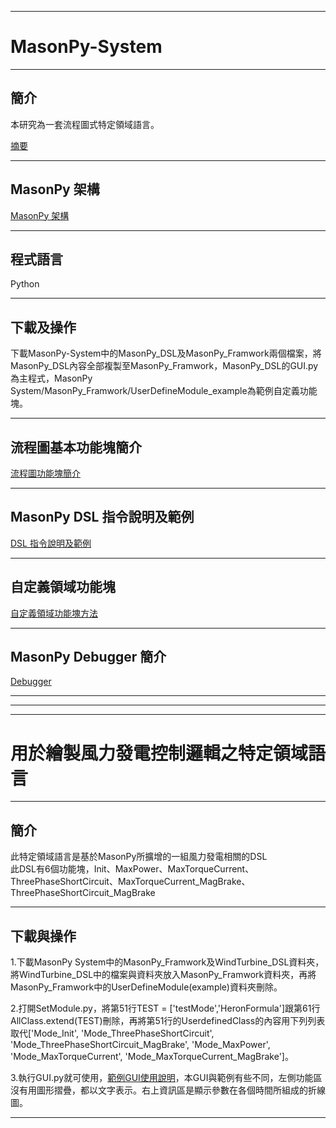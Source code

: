 ***
# MasonPy-System
***
## 簡介
本研究為一套流程圖式特定領域語言。

[摘要](https://github.com/ncu-psl/MasonPy-System/wiki)

***
## MasonPy 架構
[MasonPy 架構](https://github.com/ncu-psl/MasonPy-System/wiki/MasonPy-%E6%9E%B6%E6%A7%8B)
***
## 程式語言
Python
***
## 下載及操作
下載MasonPy-System中的MasonPy_DSL及MasonPy_Framwork兩個檔案，將MasonPy_DSL內容全部複製至MasonPy_Framwork，MasonPy_DSL的GUI.py為主程式，MasonPy System/MasonPy_Framwork/UserDefineModule_example為範例自定義功能塊。
***
## 流程圖基本功能塊簡介
[流程圖功能塊簡介](https://github.com/ncu-psl/MasonPy-System/wiki/%E6%B5%81%E7%A8%8B%E5%9C%96DSL-%E5%8A%9F%E8%83%BD%E5%A1%8A-%E7%B0%A1%E4%BB%8B)
***
## MasonPy DSL 指令說明及範例
[DSL 指令說明及範例](https://github.com/ncu-psl/MasonPy-System/wiki/MasonPy-DSL-%E6%8C%87%E4%BB%A4%E8%AA%AA%E6%98%8E%E5%8F%8A%E7%AF%84%E4%BE%8B)
***
## 自定義領域功能塊
[自定義領域功能塊方法](https://github.com/ncu-psl/MasonPy-System/wiki/%E5%8A%9F%E8%83%BD%E5%A1%8A-%E8%87%AA%E5%AE%9A%E7%BE%A9)
***
## MasonPy Debugger 簡介
[Debugger](https://github.com/ncu-psl/MasonPy-System/wiki/Debugger-%E7%B0%A1%E4%BB%8B)
***
***
***
# 用於繪製風力發電控制邏輯之特定領域語言
***
## 簡介
此特定領域語言是基於MasonPy所擴增的一組風力發電相關的DSL  
此DSL有6個功能塊，Init、MaxPower、MaxTorqueCurrent、ThreePhaseShortCircuit、MaxTorqueCurrent_MagBrake、ThreePhaseShortCircuit_MagBrake 
***
## 下載與操作
1.下載MasonPy System中的MasonPy_Framwork及WindTurbine_DSL資料夾，將WindTurbine_DSL中的檔案與資料夾放入MasonPy_Framwork資料夾，再將MasonPy_Framwork中的UserDefineModule(example)資料夾刪除。  
  
2.打開SetModule.py，將第51行TEST = ['testMode','HeronFormula']跟第61行AllClass.extend(TEST)刪除，再將第51行的UserdefinedClass的內容用下列列表取代['Mode_Init', 'Mode_ThreePhaseShortCircuit', 'Mode_ThreePhaseShortCircuit_MagBrake', 'Mode_MaxPower', 'Mode_MaxTorqueCurrent', 'Mode_MaxTorqueCurrent_MagBrake']。  
  
3.執行GUI.py就可使用，[範例GUI使用說明](https://github.com/ncu-psl/MasonPy-System/wiki/%E9%99%84%E5%B8%B6GUI%E4%B9%8B%E4%BB%8B%E7%B4%B9)，本GUI與範例有些不同，左側功能區沒有用圖形摺疊，都以文字表示。右上資訊區是顯示參數在各個時間所組成的折線圖。
***

